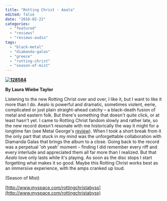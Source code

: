 ```yaml
---
title: "Rotting Christ - Aealo"
edited: false
date: "2010-02-22"
categories:
  - "featured"
  - "reviews"
  - "reviews-audio"
tags:
  - "black-metal"
  - "diamanda-galas"
  - "greece"
  - "rotting-christ"
  - "season-of-mist"
---
```


**[![128584](http://www.hellbound.ca/wp-content/uploads/2010/01/128584-300x268.jpg "128584")](http://www.hellbound.ca/)**

**By Laura Wiebe Taylor**

Listening to the new Rotting Christ over and over, I like it, but I want to like it more than I do. Aealo is powerful and dramatic, sometimes violent, eerie, complicated or just plain straight-ahead catchy – a black-death fusion of metal and eastern folk. But there's something that doesn't quite click, or at least hasn't yet. I came to Rotting Christ fandom slowly and rather late, so the new record doesn't resonate with me historically the way it might for a longtime fan (see Metal George's [review](http://www.hellbound.ca/2010/01/rotting-christ-aealo/)). When I took a short break from it the only part that stuck in my mind was the unforgettable collaboration with Diamanda Galas that brings the album to a close. Going back to the record was a perpetual 'oh yeah' moment – finding I did remember every riff and every interlude and appreciated them all far more than I realized. But that _Aealo_ love only lasts while it's playing. As soon as the disc stops I start forgetting what makes it so good. Maybe this Rotting Christ works best as an immersive experience, with the amps cranked up loud.

(Season of Mist)

[http://www.myspace.com/rottingchristabyss](http://www.myspace.com/rottingchristabyss)
